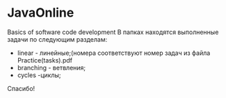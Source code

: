 # JavaOnline
Basics of software code development
В папках находятся выполненные задачи по следующим разделам:
- linear - линейные;(номера соответствуют номер задач из файла Practice(tasks).pdf
- branching - ветвления;
- cycles -циклы;

Спасибо!
